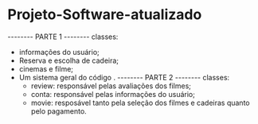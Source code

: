 # Projeto-Software-atualizado
-------- PARTE 1 --------
classes:
- informações do usuário;
- Reserva e escolha de cadeira;
- cinemas e filme;
- Um sistema geral do código .
-------- PARTE 2 --------
  classes:
  - review: responsável pelas avaliações dos filmes;
  - conta: responsável pelas informações do usuário;
  - movie: resposável tanto pela seleção dos filmes e cadeiras quanto pelo pagamento.
